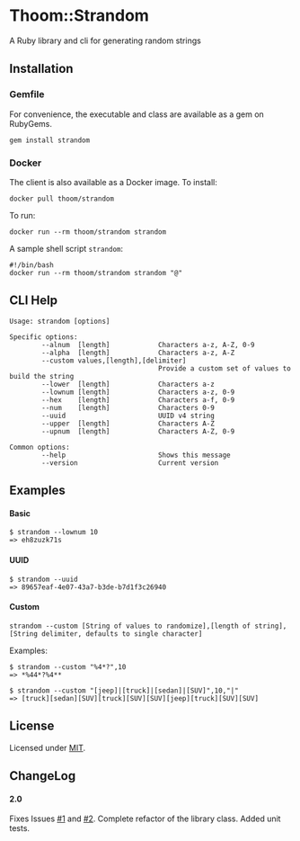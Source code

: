 Thoom::Strandom
===============
A Ruby library and cli for generating random strings

Installation
------------

### Gemfile

For convenience, the executable and class are available as a gem on RubyGems.

    gem install strandom
	
### Docker

The client is also available as a Docker image. 
To install:

	docker pull thoom/strandom

To run:

	docker run --rm thoom/strandom strandom
	
A sample shell script `strandom`:

	#!/bin/bash
	docker run --rm thoom/strandom strandom "@"

CLI Help 
--------

    Usage: strandom [options]

    Specific options:
	        --alnum  [length]            Characters a-z, A-Z, 0-9
	        --alpha  [length]            Characters a-z, A-Z
	        --custom values,[length],[delimiter]
	                                     Provide a custom set of values to build the string
	        --lower  [length]            Characters a-z
	        --lownum [length]            Characters a-z, 0-9
	        --hex    [length]            Characters a-f, 0-9
	        --num    [length]            Characters 0-9
	        --uuid                       UUID v4 string
	        --upper  [length]            Characters A-Z
	        --upnum  [length]            Characters A-Z, 0-9
	
    Common options:
	        --help                       Shows this message
	        --version                    Current version

Examples
--------

#### Basic

    $ strandom --lownum 10
    => eh8zuzk71s 

#### UUID

    $ strandom --uuid
    => 89657eaf-4e07-43a7-b3de-b7d1f3c26940

#### Custom

    strandom --custom [String of values to randomize],[length of string],[String delimiter, defaults to single character]

Examples:

    $ strandom --custom "%4*?",10 
    => *%44*?%4**
	
    $ strandom --custom "[jeep]|[truck]|[sedan]|[SUV]",10,"|"
    => [truck][sedan][SUV][truck][SUV][SUV][jeep][truck][SUV][SUV]
		
License
-------

Licensed under [MIT](https://github.com/thoom/strandom/blob/master/LICENSE).

ChangeLog
---------

#### 2.0
Fixes Issues [#1](https://github.com/thoom/strandom/issues/1) and [#2](https://github.com/thoom/strandom/issues/2).
Complete refactor of the library class.
Added unit tests.


